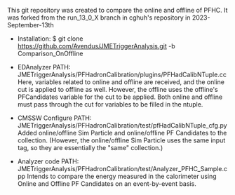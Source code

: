 This git repository was created to compare the online and offline of PFHC. It was forked from the run_13_0_X branch in cghuh's repository in 2023-September-13th

- Installation:
$ git clone https://github.com/Avendus/JMETriggerAnalysis.git -b Comparison_OnOffline

- EDAnalyzer
PATH: JMETriggerAnalysis/PFHadronCalibration/plugins/PFHadCalibNTuple.cc
Here, variables related to online and offline are received, and the online cut is applied to offline as well. However, the offline uses the offline's PFCandidates variable for the cut to be applied. Both online and offline must pass through the cut for variables to be filled in the ntuple.

- CMSSW Configure
PATH: JMETriggerAnalysis/PFHadronCalibration/test/pfHadCalibNTuple_cfg.py
Added online/offline Sim Particle and online/offline PF Candidates to the collection. (However, the online/offline Sim Particle uses the same input tag, so they are essentially the "same" collection.)

- Analyzer code
PATH: JMETriggerAnalysis/PFHadronCalibration/test/Analyzer_PFHC_Sample.cpp
Intends to compare the energy measured in the calorimeter using Online and Offline PF Candidates on an event-by-event basis.
